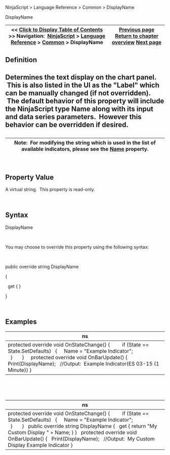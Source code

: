 ﻿


NinjaScript \> Language Reference \> Common \> DisplayName






















DisplayName







| \<\< [Click to Display Table of Contents](indicator_displayname.md) \>\> **Navigation:**     [NinjaScript](ninjascript.md) \> [Language Reference](language_reference_wip.md) \> [Common](common.md) \> DisplayName | [Previous page](description.md) [Return to chapter overview](common.md) [Next page](isvisible.md) |
| --- | --- |











## Definition


## Determines the text display on the chart panel.  This is also listed in the UI as the "Label" which can be manually changed (if not overridden).  The default behavior of this property will include the NinjaScript type Name along with its input and data series parameters.  However this behavior can be overridden if desired.


## 




| Note:  For modifying the string which is used in the list of available indicators, please see the [Name](name.md) property. |
| --- |



 


## Property Value


A virtual string.  This property is read\-only.


 


## Syntax


DisplayName


 


You may choose to override this property using the following syntax:


 


public override string DisplayName  

{  

   get { }  

}


 


## 


## Examples




| ns |
| --- |
| protected override void OnStateChange() {          if (State \=\= State.SetDefaults)    {      Name \= "Example Indicator";                        }       }     protected override void OnBarUpdate() {    Print(DisplayName);   //Output:  Example Indicator(ES 03\-15 (1 Minute)) } |



 


 




| ns |
| --- |
| protected override void OnStateChange() {          if (State \=\= State.SetDefaults)    {      Name \= "Example Indicator";                        }       }   public override string DisplayName {    get { return "My Custom Display " \+ Name; } }   protected override void OnBarUpdate() {    Print(DisplayName);   //Output:  My Custom Display Example Indicator } |









